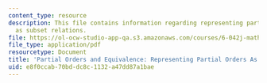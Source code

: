 ```yaml
---
content_type: resource
description: This file contains information regarding representing partial orders
  as subset relations.
file: https://ol-ocw-studio-app-qa.s3.amazonaws.com/courses/6-042j-mathematics-for-computer-science-spring-2015/e8f0ccab70bddc8c1132a47dd87a1bae_MIT6_042JS15_ReprsentPrtal.pdf
file_type: application/pdf
resourcetype: Document
title: 'Partial Orders and Equivalence: Representing Partial Orders As Subset Relations'
uid: e8f0ccab-70bd-dc8c-1132-a47dd87a1bae
---
```

